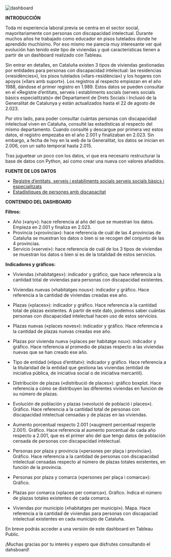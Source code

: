 ![dashboard](https://albertmillan.wordpress.com/wp-content/uploads/2024/08/dashboard.jpg?w=1024)

**INTRODUCCIÓN**

Toda mi experiencia laboral previa se centra en el sector social, mayoritariamente con personas con discapacidad intelectual. Durante muchos años he trabajado como educador en pisos tutelados donde he aprendido muchísimo. Por eso mismo me parecía muy interesante ver qué evolución han tenido este tipo de viviendas y qué características tienen a partir de un dashboard realizado con Tableau.

Sin entrar en detalles, en Cataluña existen 3 tipos de viviendas gestionadas por entidades para personas con discapacidad intelectual: las residencias («residències»), los pisos tutelados («llars-residència») y los hogares con apoyos («llars amb suport»). Los registros al respecto empiezan en el año 1988, dándose el primer registro en 1.989. Estos datos se pueden consultar en el «Registre d’entitats, serveis i establiments socials (serveis socials bàsics especialitzats)» del Departament de Drets Socials i Inclusió de la Generalitat de Catalunya y están actualizados hasta el 22 de agosto de 2.023.

Por otro lado, para poder consultar cuántas personas con discapacidad intelectual viven en Cataluña, consulté las estadísticas al respecto del mismo departamento. Cuando consulté y descargue por primera vez estos datos, el registro empezaba en el año 2.001 y finalizaban en 2.023. Sin embargo, a fecha de hoy en la web de la Generalitat, los datos se inician en 2.006, con un salto temporal hasta 2.015.

Tras juguetear un poco con los datos, vi que era necesario restructurar la base de datos con Python, así como crear una nueva con valores añadidos.


**FUENTE DE LOS DATOS**
- [Registre d’entitats, serveis i establiments socials serveis socials bàsics i especialitzats](https://analisi.transparenciacatalunya.cat/Societat-benestar/Registre-d-entitats-serveis-i-establiments-socials/ivft-vegh/about_data)
- [Estadístiques de persones amb discapacitat](https://dretssocials.gencat.cat/ca/ambits_tematics/persones_amb_discapacitat/estadistiquesdiscapacitat) 


**CONTENIDO DEL DASHBOARD**

**Filtros:**
- Año («any»): hace referencia al año del que se muestran los datos. Empieza en 2.001 y finaliza en 2.023.
- Provincia («província»): hace referencia de cuál de las 4 provincias de Cataluña se muestran los datos o bien si se recogen del conjunto de las 4 provincias.
- Servicio («servei»): hace referencia de cuál de los 3 tipos de viviendas se muestran los datos o bien si es de la totalidad de estos servicios.

**Indicadores y gráficos:**
- Viviendas («habitatges»): indicador y gráfico, que hace referencia a la cantidad total de viviendas para personas con discapacidad existentes.
- Viviendas nuevas («habitatges nous»): indicador y gráfico. Hace referencia a la cantidad de viviendas creadas ese año.
- Plazas («places»): indicador y gráfico. Hace referencia a la cantidad total de plazas existentes. A partir de este dato, podemos saber cuántas personas con discapacidad intelectual hacen uso de estos servicios.
- Plazas nuevas («places noves»): indicador y gráfico. Hace referencia a la cantidad de plazas nuevas creadas ese año.
- Plazas por vivienda nueva («places per habitatge nou»): indicador y gráfico. Hace referencia al promedio de plazas respecto a las viviendas nuevas que se han creado ese año.

- Tipo de entidad («tipus d’entitat»): indicador y gráfico. Hace referencia a la titularidad de la entidad que gestiona las viviendas (entidad de iniciativa pública, de iniciativa social o de iniciativa mercantil).
- Distribución de plazas («distribució de places»): gráfico boxplot. Hace referencia a cómo se distribuyen las diferentes viviendas en función de su número de plazas.
- Evolución de población y plazas («evolució de població i places»). Gráfico. Hace referencia a la cantidad total de personas con discapacidad intelectual censadas y de plazas en las viviendas.
- Aumento porcentual respecto 2.001 («augment percentual respecte 2.001). Gráfico. Hace referencia al aumento porcentual de cada año respecto a 2.001, que es el primer año del que tengo datos de población censada de personas con discapacidad intelectual.
- Personas por plaza y provincia («persones per plaça i província»). Gráfico. Hace referencia a la cantidad de personas con discapacidad intelectual censadas respecto al número de plazas totales existentes, en función de la provincia.
- Personas por plaza y comarca («persones per plaça i comarca»): Gráfico.

- Plazas por comarca («places per comarca»). Gráfico. Indica el número de plazas totales existentes de cada comarca.
- Viviendas por municipio («habitatges per municipi»). Mapa. Hace referencia a la cantidad de viviendas para personas con discapaciad intelectual existentes en cada municipio de Cataluña.

En breve podrás acceder a una versión de este dashboard en Tableau Public.

¡Muchas gracias por tu interés y espero que disfrutes consultando el dahsboard!
